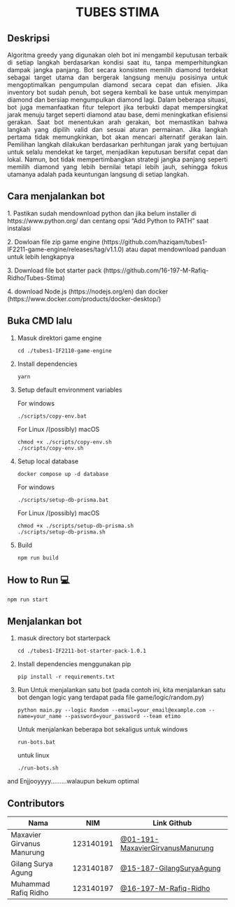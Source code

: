 
# <h1 align="center">TUBES STIMA</h1>

##  Deskripsi

<p align="justify">
  Algoritma greedy yang digunakan oleh bot ini mengambil keputusan terbaik di setiap langkah berdasarkan kondisi saat itu, tanpa memperhitungkan dampak jangka panjang. Bot secara konsisten memilih diamond terdekat sebagai target utama dan bergerak langsung menuju posisinya untuk mengoptimalkan pengumpulan diamond secara cepat dan efisien. Jika inventory bot sudah penuh, bot segera kembali ke base untuk menyimpan diamond dan bersiap mengumpulkan diamond lagi. Dalam beberapa situasi, bot juga memanfaatkan fitur teleport jika terbukti dapat mempersingkat jarak menuju target seperti diamond atau base, demi meningkatkan efisiensi gerakan. Saat bot menentukan arah gerakan, bot memastikan bahwa langkah yang dipilih valid dan sesuai aturan permainan. Jika langkah pertama tidak memungkinkan, bot akan mencari alternatif gerakan lain. Pemilihan langkah dilakukan berdasarkan perhitungan jarak yang bertujuan untuk selalu mendekat ke target, menjadikan keputusan bersifat cepat dan lokal. Namun, bot tidak mempertimbangkan strategi jangka panjang seperti memilih diamond yang lebih bernilai tetapi lebih jauh, sehingga fokus utamanya adalah pada keuntungan langsung di setiap langkah.

</p>

## Cara menjalankan bot
<p>1. Pastikan sudah mendownload python dan jika belum installer di https://www.python.org/
      dan centang opsi “Add Python to PATH” saat instalasi</p>
<p>2. Dowloan file zip game engine (https://github.com/haziqam/tubes1-IF2211-game-engine/releases/tag/v1.1.0) atau dapat mendownload panduan untuk lebih lengkapnya</p>

<p>3. Download file bot starter pack (https://github.com/16-197-M-Rafiq-Ridho/Tubes-Stima)</p>

<p>4. download Node.js (https://nodejs.org/en) dan docker (https://www.docker.com/products/docker-desktop/)</p>

## Buka CMD lalu
1. Masuk direktori game engine
   ```
   cd ./tubes1-IF2110-game-engine
   ```
3. Install dependencies

   ```
   yarn
   ```

4. Setup default environment variables

   For windows

   ```
   ./scripts/copy-env.bat
   ```

   For Linux /(possibly) macOS

   ```
   chmod +x ./scripts/copy-env.sh
   ./scripts/copy-env.sh
   ```

5. Setup local database

   ```
   docker compose up -d database
   ```

   For windows

   ```
   ./scripts/setup-db-prisma.bat
   ```

   For Linux /(possibly) macOS

   ```
   chmod +x ./scripts/setup-db-prisma.sh
   ./scripts/setup-db-prisma.sh
   ```

6. Build

   ```
   npm run build
   ```

## How to Run 💻

```
npm run start
```

## Menjalankan bot
1. masuk directory bot starterpack
   ```
   cd ./tubes1-IF2211-bot-starter-pack-1.0.1
   ```
2. Install dependencies menggunakan pip
   ```
   pip install -r requirements.txt
   ```
3. Run
  Untuk menjalankan satu bot (pada contoh ini, kita menjalankan satu bot dengan logic yang terdapat pada file game/logic/random.py)
   ```
   python main.py --logic Random --email=your_email@example.com --name=your_name --password=your_password --team etimo
   ```
   Untuk menjalankan beberapa bot sekaligus
   untuk windows
   ```
   run-bots.bat
   ```
   untuk linux
   ```
   ./run-bots.sh
   ```

<p>and Enjjooyyyy.........walaupun bekum optimal</p>


## Contributors

| Nama                        | NIM       | Link Github                                                                            |
| ----------------------------| --------- | -------------------------------------------------------------------------------------- |
| Maxavier Girvanus Manurung  | 123140191 | [@01-191-MaxavierGirvanusManurung](https://github.com/01-191-MaxavierGirvanusManurung) |
| Gilang Surya Agung          | 123140187 | [@15-187-GilangSuryaAgung](https://github.com/15-187-GilangSuryaAgung)                 |
| Muhammad Rafiq Ridho        | 123140197 | [@16-197-M-Rafiq-Ridho](https://github.com/16-197-M-Rafiq-Ridho)                       |

